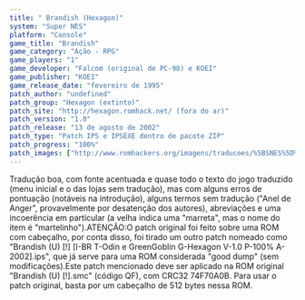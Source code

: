 ```yaml
---
title: " Brandish (Hexagon)"
system: "Super NES"
platform: "Console"
game_title: "Brandish"
game_category: "Ação - RPG"
game_players: "1"
game_developer: "Falcom (original de PC-98) e KOEI"
game_publisher: "KOEI"
game_release_date: "fevereiro de 1995"
patch_author: "undefined"
patch_group: "Hexagon (extinto)"
patch_site: "http://hexagon.romhack.net/ (fora do ar)"
patch_version: "1.0"
patch_release: "13 de agosto de 2002"
patch_type: "Patch IPS e IPSEXE dentro de pacote ZIP"
patch_progress: "100%"
patch_images: ["http://www.romhackers.org/imagens/traducoes/%5BSNES%5D%20Brandish%20-%20Hexagon%20-%201.png","http://www.romhackers.org/imagens/traducoes/%5BSNES%5D%20Brandish%20-%20Hexagon%20-%202.png","http://www.romhackers.org/imagens/traducoes/%5BSNES%5D%20Brandish%20-%20Hexagon%20-%203.png"]
---
```

Tradução boa, com fonte acentuada e quase todo o texto do jogo traduzido (menu inicial e o das lojas sem tradução), mas com alguns erros de pontuação (notáveis na introdução), alguns termos sem tradução ("Anel de Anger", provavelmente por desatenção dos autores), abreviações e uma incoerência em particular (a velha indica uma "marreta", mas o nome do item é "martelinho").ATENÇÃO:O patch original foi feito sobre uma ROM com cabeçalho, por conta disso, foi tirado um outro patch nomeado como "Brandish (U) [!] [I-BR T-Odin e GreenGoblin G-Hexagon V-1.0 P-100% A-2002].ips", que já serve para uma ROM considerada "good dump" (sem modificações).Este patch mencionado deve ser aplicado na ROM original "Brandish (U) [!].smc" (código QF), com CRC32 74F70A0B. Para usar o patch original, basta por um cabeçalho de 512 bytes nessa ROM.